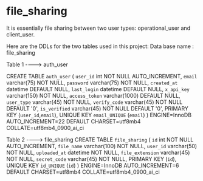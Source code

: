 # file_sharing
It is essentially file sharing between two user types: operational_user and client_user.


Here are the DDLs for the two tables used in this project:
Data base name : file_sharing

Table 1 ----> auth_user

CREATE TABLE `auth_user` (
  `user_id` int NOT NULL AUTO_INCREMENT,
  `email` varchar(75) NOT NULL,
  `password` varchar(75) NOT NULL,
  `created_at` datetime DEFAULT NULL,
  `last_login` datetime DEFAULT NULL,
  `x_api_key` varchar(150) NOT NULL,
  `access_token` varchar(1000) DEFAULT NULL,
  `user_type` varchar(45) NOT NULL,
  `verify_code` varchar(45) NOT NULL DEFAULT '0',
  `is_verified` varchar(45) NOT NULL DEFAULT '0',
  PRIMARY KEY (`user_id`,`email`),
  UNIQUE KEY `email_UNIQUE` (`email`)
) ENGINE=InnoDB AUTO_INCREMENT=22 DEFAULT CHARSET=utf8mb4 COLLATE=utf8mb4_0900_ai_ci

Table 2 ----> file_sharing
CREATE TABLE `file_sharing` (
  `id` int NOT NULL AUTO_INCREMENT,
  `file_name` varchar(100) NOT NULL,
  `user_id` varchar(50) NOT NULL,
  `uploaded_at` datetime NOT NULL,
  `file_extension` varchar(45) NOT NULL,
  `secret_code` varchar(45) NOT NULL,
  PRIMARY KEY (`id`),
  UNIQUE KEY `id_UNIQUE` (`id`)
) ENGINE=InnoDB AUTO_INCREMENT=6 DEFAULT CHARSET=utf8mb4 COLLATE=utf8mb4_0900_ai_ci

